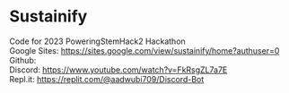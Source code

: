 # Sustainify
Code for 2023 PoweringStemHack2 Hackathon
<br>
Google Sites: https://sites.google.com/view/sustainify/home?authuser=0
<br>
Github: 
<br>
Discord: https://www.youtube.com/watch?v=FkRsgZL7a7E
<br>
Repl.it: https://replit.com/@aadwubi709/Discord-Bot
<br>
